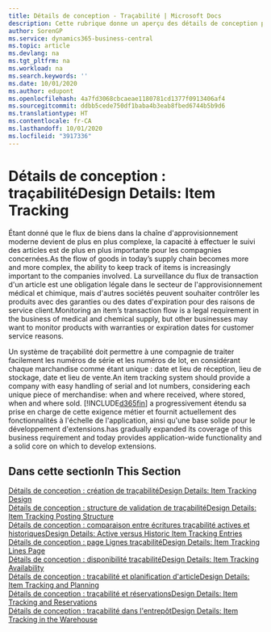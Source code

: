 ```yaml
---
title: Détails de conception - Traçabilité | Microsoft Docs
description: Cette rubrique donne un aperçu des détails de conception pour la traçabilité.
author: SorenGP
ms.service: dynamics365-business-central
ms.topic: article
ms.devlang: na
ms.tgt_pltfrm: na
ms.workload: na
ms.search.keywords: ''
ms.date: 10/01/2020
ms.author: edupont
ms.openlocfilehash: 4a7fd3068cbcaeae1180781cd1377f0913406af4
ms.sourcegitcommit: ddbb5cede750df1baba4b3eab8fbed6744b5b9d6
ms.translationtype: HT
ms.contentlocale: fr-CA
ms.lasthandoff: 10/01/2020
ms.locfileid: "3917336"
---
```

# <a name="design-details-item-tracking"></a><span data-ttu-id="aff56-103">Détails de conception : traçabilité</span><span class="sxs-lookup"><span data-stu-id="aff56-103">Design Details: Item Tracking</span></span>
<span data-ttu-id="aff56-104">Étant donné que le flux de biens dans la chaîne d'approvisionnement moderne devient de plus en plus complexe, la capacité à effectuer le suivi des articles est de plus en plus importante pour les compagnies concernées.</span><span class="sxs-lookup"><span data-stu-id="aff56-104">As the flow of goods in today’s supply chain becomes more and more complex, the ability to keep track of items is increasingly important to the companies involved.</span></span> <span data-ttu-id="aff56-105">La surveillance du flux de transaction d'un article est une obligation légale dans le secteur de l'approvisionnement médical et chimique, mais d'autres sociétés peuvent souhaiter contrôler les produits avec des garanties ou des dates d'expiration pour des raisons de service client.</span><span class="sxs-lookup"><span data-stu-id="aff56-105">Monitoring an item’s transaction flow is a legal requirement in the business of medical and chemical supply, but other businesses may want to monitor products with warranties or expiration dates for customer service reasons.</span></span>  

<span data-ttu-id="aff56-106">Un système de traçabilité doit permettre à une compagnie de traiter facilement les numéros de série et les numéros de lot, en considérant chaque marchandise comme étant unique : date et lieu de réception, lieu de stockage, date et lieu de vente.</span><span class="sxs-lookup"><span data-stu-id="aff56-106">An item tracking system should provide a company with easy handling of serial and lot numbers, considering each unique piece of merchandise: when and where received, where stored, when and where sold.</span></span> [!INCLUDE[d365fin](includes/d365fin_md.md)] <span data-ttu-id="aff56-107">a progressivement étendu sa prise en charge de cette exigence métier et fournit actuellement des fonctionnalités à l'échelle de l'application, ainsi qu'une base solide pour le développement d'extensions.</span><span class="sxs-lookup"><span data-stu-id="aff56-107">has gradually expanded its coverage of this business requirement and today provides application-wide functionality and a solid core on which to develop extensions.</span></span>  

## <a name="in-this-section"></a><span data-ttu-id="aff56-108">Dans cette section</span><span class="sxs-lookup"><span data-stu-id="aff56-108">In This Section</span></span>  
[<span data-ttu-id="aff56-109">Détails de conception : création de traçabilité</span><span class="sxs-lookup"><span data-stu-id="aff56-109">Design Details: Item Tracking Design</span></span>](design-details-item-tracking-design.md)  
[<span data-ttu-id="aff56-110">Détails de conception : structure de validation de traçabilité</span><span class="sxs-lookup"><span data-stu-id="aff56-110">Design Details: Item Tracking Posting Structure</span></span>](design-details-item-tracking-posting-structure.md)  
[<span data-ttu-id="aff56-111">Détails de conception : comparaison entre écritures traçabilité actives et historiques</span><span class="sxs-lookup"><span data-stu-id="aff56-111">Design Details: Active versus Historic Item Tracking Entries</span></span>](design-details-active-versus-historic-item-tracking-entries.md)  
[<span data-ttu-id="aff56-112">Détails de conception : page Lignes traçabilité</span><span class="sxs-lookup"><span data-stu-id="aff56-112">Design Details: Item Tracking Lines Page</span></span>](design-details-item-tracking-lines-window.md)  
[<span data-ttu-id="aff56-113">Détails de conception : disponibilité traçabilité</span><span class="sxs-lookup"><span data-stu-id="aff56-113">Design Details: Item Tracking Availability</span></span>](design-details-item-tracking-availability.md)  
[<span data-ttu-id="aff56-114">Détails de conception : traçabilité et planification d'article</span><span class="sxs-lookup"><span data-stu-id="aff56-114">Design Details: Item Tracking and Planning</span></span>](design-details-item-tracking-and-planning.md)  
[<span data-ttu-id="aff56-115">Détails de conception : traçabilité et réservations</span><span class="sxs-lookup"><span data-stu-id="aff56-115">Design Details: Item Tracking and Reservations</span></span>](design-details-item-tracking-and-reservations.md)  
[<span data-ttu-id="aff56-116">Détails de conception : traçabilité dans l'entrepôt</span><span class="sxs-lookup"><span data-stu-id="aff56-116">Design Details: Item Tracking in the Warehouse</span></span>](design-details-item-tracking-in-the-warehouse.md)
